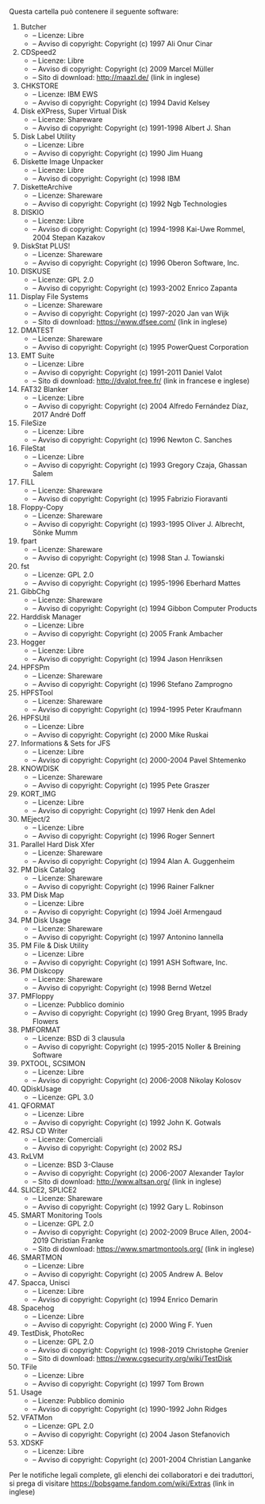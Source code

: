 ﻿Questa cartella può contenere il seguente software:

1. Butcher
   - – Licenze: Libre
   - – Avviso di copyright: Copyright (c) 1997 Ali Onur Cinar
2. CDSpeed2
   - – Licenze: Libre
   - – Avviso di copyright: Copyright (c) 2009 Marcel Müller
   - – Sito di download: http://maazl.de/ (link in inglese)
3. CHKSTORE
   - – Licenze: IBM EWS
   - – Avviso di copyright: Copyright (c) 1994 David Kelsey
4. Disk eXPress, Super Virtual Disk
   - – Licenze: Shareware
   - – Avviso di copyright: Copyright (c) 1991-1998 Albert J. Shan
5. Disk Label Utility
   - – Licenze: Libre
   - – Avviso di copyright: Copyright (c) 1990 Jim Huang
6. Diskette Image Unpacker
   - – Licenze: Libre
   - – Avviso di copyright: Copyright (c) 1998 IBM
7. DisketteArchive
   - – Licenze: Shareware
   - – Avviso di copyright: Copyright (c) 1992 Ngb Technologies
8. DISKIO
   - – Licenze: Libre
   - – Avviso di copyright: Copyright (c) 1994-1998 Kai-Uwe Rommel, 2004 Stepan Kazakov
9. DiskStat PLUS!
   - – Licenze: Shareware
   - – Avviso di copyright: Copyright (c) 1996 Oberon Software, Inc.
10. DISKUSE
    - – Licenze: GPL 2.0
    - – Avviso di copyright: Copyright (c) 1993-2002 Enrico Zapanta
11. Display File Systems
    - – Licenze: Shareware
    - – Avviso di copyright: Copyright (c) 1997-2020 Jan van Wijk
    - – Sito di download: https://www.dfsee.com/ (link in inglese)
12. DMATEST
    - – Licenze: Shareware
    - – Avviso di copyright: Copyright (c) 1995 PowerQuest Corporation
13. EMT Suite
    - – Licenze: Libre
    - – Avviso di copyright: Copyright (c) 1991-2011 Daniel Valot
    - – Sito di download: http://dvalot.free.fr/ (link in francese e inglese)
14. FAT32 Blanker
    - – Licenze: Libre
    - – Avviso di copyright: Copyright (c) 2004 Alfredo Fernández Díaz, 2017 André Doff
15. FileSize
    - – Licenze: Libre
    - – Avviso di copyright: Copyright (c) 1996 Newton C. Sanches
16. FileStat
    - – Licenze: Libre
    - – Avviso di copyright: Copyright (c) 1993 Gregory Czaja, Ghassan Salem
17. FILL
    - – Licenze: Shareware
    - – Avviso di copyright: Copyright (c) 1995 Fabrizio Fioravanti
18. Floppy-Copy
    - – Licenze: Shareware
    - – Avviso di copyright: Copyright (c) 1993-1995 Oliver J. Albrecht, Sönke Mumm
19. fpart
    - – Licenze: Shareware
    - – Avviso di copyright: Copyright (c) 1998 Stan J. Towianski
20. fst
    - – Licenze: GPL 2.0
    - – Avviso di copyright: Copyright (c) 1995-1996 Eberhard Mattes
21. GibbChg
    - – Licenze: Shareware
    - – Avviso di copyright: Copyright (c) 1994 Gibbon Computer Products
22. Harddisk Manager
    - – Licenze: Libre
    - – Avviso di copyright: Copyright (c) 2005 Frank Ambacher
23. Hogger
    - – Licenze: Libre
    - – Avviso di copyright: Copyright (c) 1994 Jason Henriksen
24. HPFSPm
    - – Licenze: Shareware
    - – Avviso di copyright: Copyright (c) 1996 Stefano Zamprogno
25. HPFSTool
    - – Licenze: Shareware
    - – Avviso di copyright: Copyright (c) 1994-1995 Peter Kraufmann
26. HPFSUtil
    - – Licenze: Libre
    - – Avviso di copyright: Copyright (c) 2000 Mike Ruskai
27. Informations & Sets for JFS
    - – Licenze: Libre
    - – Avviso di copyright: Copyright (c) 2000-2004 Pavel Shtemenko
28. KNOWDISK
    - – Licenze: Shareware
    - – Avviso di copyright: Copyright (c) 1995 Pete Graszer
29. KORT_IMG
    - – Licenze: Libre
    - – Avviso di copyright: Copyright (c) 1997 Henk den Adel
30. MEject/2
    - – Licenze: Libre
    - – Avviso di copyright: Copyright (c) 1996 Roger Sennert
31. Parallel Hard Disk Xfer
    - – Licenze: Shareware
    - – Avviso di copyright: Copyright (c) 1994 Alan A. Guggenheim
32. PM Disk Catalog
    - – Licenze: Shareware
    - – Avviso di copyright: Copyright (c) 1996 Rainer Falkner
33. PM Disk Map
    - – Licenze: Libre
    - – Avviso di copyright: Copyright (c) 1994 Joël Armengaud
34. PM Disk Usage
    - – Licenze: Shareware
    - – Avviso di copyright: Copyright (c) 1997 Antonino Iannella
35. PM File & Disk Utility
    - – Licenze: Libre
    - – Avviso di copyright: Copyright (c) 1991 ASH Software, Inc.
36. PM Diskcopy
    - – Licenze: Shareware
    - – Avviso di copyright: Copyright (c) 1998 Bernd Wetzel
37. PMFloppy
    - – Licenze: Pubblico dominio
    - – Avviso di copyright: Copyright (c) 1990 Greg Bryant, 1995 Brady Flowers
38. PMFORMAT
    - – Licenze: BSD di 3 clausula
    - – Avviso di copyright: Copyright (c) 1995-2015 Noller & Breining Software
39. PXTOOL, SCSIMON
    - – Licenze: Libre
    - – Avviso di copyright: Copyright (c) 2006-2008 Nikolay Kolosov
40. QDiskUsage
    - – Licenze: GPL 3.0
41. QFORMAT
    - – Licenze: Libre
    - – Avviso di copyright: Copyright (c) 1992 John K. Gotwals
42. RSJ CD Writer
    - – Licenze: Comerciali
    - – Avviso di copyright: Copyright (c) 2002 RSJ
43. RxLVM
    - – Licenze: BSD 3-Clause
    - – Avviso di copyright: Copyright (c) 2006-2007 Alexander Taylor
    - – Sito di download: http://www.altsan.org/ (link in inglese)
44. SLICE2, SPLICE2
    - – Licenze: Shareware
    - – Avviso di copyright: Copyright (c) 1992 Gary L. Robinson
45. SMART Monitoring Tools
    - – Licenze: GPL 2.0
    - – Avviso di copyright: Copyright (c) 2002-2009 Bruce Allen, 2004-2019 Christian Franke
    - – Sito di download: https://www.smartmontools.org/ (link in inglese)
46. SMARTMON
    - – Licenze: Libre
    - – Avviso di copyright: Copyright (c) 2005 Andrew A. Belov
47. Spacca, Unisci
    - – Licenze: Libre
    - – Avviso di copyright: Copyright (c) 1994 Enrico Demarin
48. Spacehog
    - – Licenze: Libre
    - – Avviso di copyright: Copyright (c) 2000 Wing F. Yuen
49. TestDisk, PhotoRec
    - – Licenze: GPL 2.0
    - – Avviso di copyright: Copyright (c) 1998-2019 Christophe Grenier
    - – Sito di download: https://www.cgsecurity.org/wiki/TestDisk
50. TFile
    - – Licenze: Libre
    - – Avviso di copyright: Copyright (c) 1997 Tom Brown
51. Usage
    - – Licenze: Pubblico dominio
    - – Avviso di copyright: Copyright (c) 1990-1992 John Ridges
52. VFATMon
    - – Licenze: GPL 2.0
    - – Avviso di copyright: Copyright (c) 2004 Jason Stefanovich
53. XDSKF
    - – Licenze: Libre
    - – Avviso di copyright: Copyright (c) 2001-2004 Christian Langanke

Per le notifiche legali complete, gli elenchi dei collaboratori e dei traduttori, si prega di visitare https://bobsgame.fandom.com/wiki/Extras (link in inglese)
